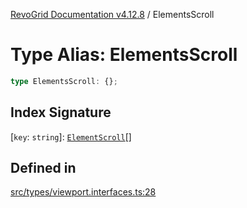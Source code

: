 [RevoGrid Documentation v4.12.8](README.md) / ElementsScroll

# Type Alias: ElementsScroll

```ts
type ElementsScroll: {};
```

## Index Signature

 \[`key`: `string`\]: [`ElementScroll`](Interface.ElementScroll.md)[]

## Defined in

[src/types/viewport.interfaces.ts:28](https://github.com/revolist/revogrid/blob/c3ca1940d3bbc95c0549378ff25b8d267352be31/src/types/viewport.interfaces.ts#L28)
